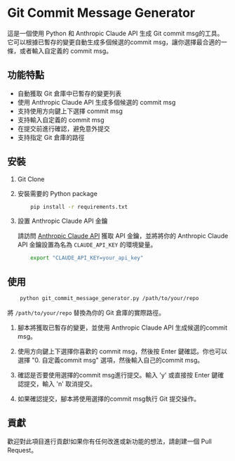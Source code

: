 # Git Commit Message Generator

這是一個使用 Python 和 Anthropic Claude API 生成 Git commit msg的工具。它可以根據已暫存的變更自動生成多個候選的commit msg，讓你選擇最合適的一條，或者輸入自定義的 commit msg。

## 功能特點

- 自動獲取 Git 倉庫中已暫存的變更列表
- 使用 Anthropic Claude API 生成多個候選的 commit msg
- 支持使用方向鍵上下選擇 commit msg
- 支持輸入自定義的 commit msg
- 在提交前進行確認，避免意外提交
- 支持指定 Git 倉庫的路徑

## 安裝

1. Git Clone
2. 安裝需要的 Python package

    ```bash
        pip install -r requirements.txt
    ```

3. 設置 Anthropic Claude API 金鑰

    請訪問 [Anthropic Claude API](https://claude.anthropic.com/) 獲取 API 金鑰，並將將你的 Anthropic Claude API 金鑰設置為名為 `CLAUDE_API_KEY` 的環境變量。
    
    ```bash
        export "CLAUDE_API_KEY=your_api_key"
    ```

## 使用

```bash
    python git_commit_message_generator.py /path/to/your/repo
```

將 `/path/to/your/repo` 替換為你的 Git 倉庫的實際路徑。

1. 腳本將獲取已暫存的變更，並使用 Anthropic Claude API 生成候選的commit msg。

2. 使用方向鍵上下選擇你喜歡的 commit msg，然後按 Enter 鍵確認。你也可以選擇 "0. 自定義commit msg" 選項，然後輸入自己的commit msg。

3. 確認是否要使用選擇的commit msg進行提交。輸入 'y' 或直接按 Enter 鍵確認提交，輸入 'n' 取消提交。

4. 如果確認提交，腳本將使用選擇的commit msg執行 Git 提交操作。

## 貢獻

歡迎對此項目進行貢獻!如果你有任何改進或新功能的想法，請創建一個 Pull Request。